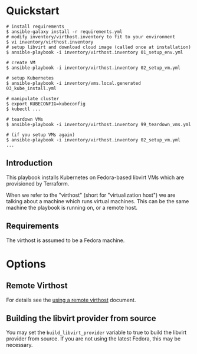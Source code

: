 # Quickstart

```
# install requirements
$ ansible-galaxy install -r requirements.yml
# modify inventory/virthost.inventory to fit to your environment
$ vi inventory/virthost.inventory
# setup libvirt and download cloud image (called once at installation)
$ ansible-playbook -i inventory/virthost.inventory 01_setup_env.yml

# create VM
$ ansible-playbook -i inventory/virthost.inventory 02_setup_vm.yml

# setup Kubernetes
$ ansible-playbook -i inventory/vms.local.generated 03_kube_install.yml

# manipulate cluster
$ export KUBECONFIG=kubeconfig
$ kubectl ...

# teardown VMs
$ ansible-playbook -i inventory/virthost.inventory 99_teardown_vms.yml

# (if you setup VMs again)
$ ansible-playbook -i inventory/virthost.inventory 02_setup_vm.yml
...
```

## Introduction

This playbook installs Kubernetes on Fedora-based libvirt VMs which are provisioned by Terraform.

When we refer to the "virthost" (short for "virtualization host") we are talking about a machine which runs virtual machines. This can be the same machine the playbook is running on, or a remote host.

## Requirements

The virthost is assumed to be a Fedora machine.

# Options

## Remote Virthost

For details see the [using a remote virthost](docs/remote-virthost.md) document.

## Building the libvirt provider from source

You may set the `build_libvirt_provider` variable to true to build the libvirt provider from source. If you are not using the latest Fedora, this may be necessary.
